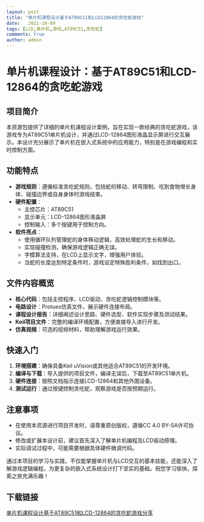 ```yaml
---
layout: post
title: "单片机课程设计基于AT89C51和LCD12864的贪吃蛇游戏"
date:   2021-10-09
tags: [LCD,单片机,游戏,AT89C51,贪吃蛇]
comments: true
author: admin
---
```

# 单片机课程设计：基于AT89C51和LCD-12864的贪吃蛇游戏

## 项目简介

本资源包提供了详细的单片机课程设计案例，旨在实现一款经典的贪吃蛇游戏，该游戏专为AT89C51单片机设计，并通过LCD-12864图形液晶显示屏进行交互展示。本设计充分展示了单片机在嵌入式系统中的应用能力，特别是在游戏编程和实时控制方面。

## 功能特点

- **游戏规则**：遵循标准贪吃蛇规则，包括蛇的移动、转弯限制、吃到食物增长身体、碰撞边界或自身身体时游戏结束。
- **硬件配置**：
  - 主控芯片：AT89C51
  - 显示单元：LCD-12864图形液晶屏
  - 控制输入：多个按键用于控制方向。
- **软件亮点**：
  - 使用循环队列管理蛇的身体移动逻辑，高效处理蛇的生长和移动。
  - 实现碰撞检测，确保游戏逻辑正确无误。
  - 字模算法支持，在LCD上显示文字，增强用户体验。
  - 当蛇的长度达到特定条件时，游戏设定特殊胜利条件，如找到出口。

## 文件内容概览

- **核心代码**：包括主控程序、LCD驱动、贪吃蛇逻辑控制模块等。
- **电路设计**：Protues仿真文件，展示硬件连接布局。
- **课程设计报告**：详细阐述设计思路、硬件选型、软件实现步骤及测试结果。
- **Keil项目文件**：完整的编译环境配置，方便直接导入进行开发。
- **仿真视频**：可选的视频材料，帮助理解游戏运行效果。

## 快速入门

1. **环境搭建**：确保具备Keil uVision或其他适合AT89C51的开发环境。
2. **编译与下载**：导入提供的项目文件，编译无误后，下载至AT89C51单片机。
3. **硬件连接**：按照文档指示连接LCD-12864和其他外围设备。
4. **测试运行**：通过按键控制贪吃蛇，观察游戏是否按预期运行。

## 注意事项

- 在使用本资源进行项目开发时，请尊重原创版权，遵循CC 4.0 BY-SA许可协议。
- 修改或扩展本设计前，建议首先深入了解单片机编程及LCD驱动原理。
- 实际调试过程中，可能需要根据具体硬件微调代码。

通过本项目的学习与实践，不仅能掌握单片机与LCD交互的基本技能，还能深入了解游戏逻辑编程，为更复杂的嵌入式系统设计打下坚实的基础。祝您学习愉快，探索之旅充满乐趣！

## 下载链接

[单片机课程设计基于AT89C51和LCD-12864的贪吃蛇游戏分享](https://pan.quark.cn/s/0948bf6183b2)